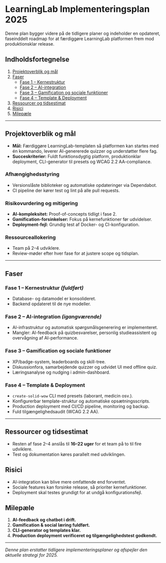 # LearningLab Implementeringsplan 2025

Denne plan bygger videre på de tidligere planer og indeholder en opdateret, faseinddelt roadmap for at færdiggøre LearningLab platformen frem mod produktionsklar release.

## Indholdsfortegnelse
1. [Projektoverblik og mål](#projektoverblik-og-mål)
2. [Faser](#faser)
    - [Fase 1 – Kernestruktur](#fase-1--kernestruktur)
    - [Fase 2 – AI-integration](#fase-2--ai-integration)
    - [Fase 3 – Gamification og sociale funktioner](#fase-3--gamification-og-sociale-funktioner)
    - [Fase 4 – Template & Deployment](#fase-4--template--deployment)
3. [Ressourcer og tidsestimat](#ressourcer-og-tidsestimat)
4. [Risici](#risici)
5. [Milepæle](#milepæle)

---

## Projektoverblik og mål

- **Mål:** Færdiggøre LearningLab-templaten så platformen kan startes med én kommando, leverer AI-genererede quizzer og understøtter flere fag.
- **Succeskriterier:** Fuldt funktionsdygtig platform, produktionklar deployment, CLI-generator til presets og WCAG 2.2 AA-compliance.

### Afhængighedsstyring
- Versionslåste biblioteker og automatiske opdateringer via Dependabot.
- CI pipeline der kører test og lint på alle pull requests.

### Risikovurdering og mitigering
- **AI-kompleksitet:** Proof-of-concepts tidligt i fase 2.
- **Gamification-forsinkelser:** Fokus på kernefunktioner før udvidelser.
- **Deployment-fejl:** Grundig test af Docker- og CI-konfiguration.

### Ressourceallokering
- Team på 2–4 udviklere.
- Review-møder efter hver fase for at justere scope og tidsplan.

---

## Faser

### Fase 1 – Kernestruktur *(fuldført)*
- Database- og datamodel er konsolideret.
- Backend opdateret til de nye modeller.

### Fase 2 – AI-integration *(igangværende)*
- AI-infrastruktur og automatisk spørgs­målsgenerering er implementeret.
- Mangler: AI-feedback på quizbesvarelser, personlig studieassistent og overvågning af AI-performance.

### Fase 3 – Gamification og sociale funktioner
- XP/badge-system, leaderboards og skill-tree.
- Diskussionfora, samarbejdende quizzer og udvidet UI med offline quiz.
- Læringsanalyse og nudging i admin-dashboard.

### Fase 4 – Template & Deployment
- `create-solid-wow` CLI med presets (laborant, medicin osv.).
- Konfigurerbar template-struktur og automatiske opsætningsscripts.
- Production deployment med CI/CD pipeline, monitoring og backup.
- Fuld tilgængelighedsaudit (WCAG 2.2 AA).

---

## Ressourcer og tidsestimat

- Resten af fase 2–4 anslås til **16–22 uger** for et team på to til fire udviklere.
- Test og dokumentation køres parallelt med udviklingen.

## Risici

- AI-integration kan blive mere omfattende end forventet.
- Sociale features kan forsinke release, så prioriter kernefunktioner.
- Deployment skal testes grundigt for at undgå konfigurationsfejl.

## Milepæle

1. **AI-feedback og chatbot i drift.**
2. **Gamification & social læring fuldført.**
3. **CLI-generator og templates klar.**
4. **Production deployment verificeret og tilgængelighedstest godkendt.**

---

*Denne plan erstatter tidligere implementeringsplaner og afspejler den aktuelle strategi for 2025.*
